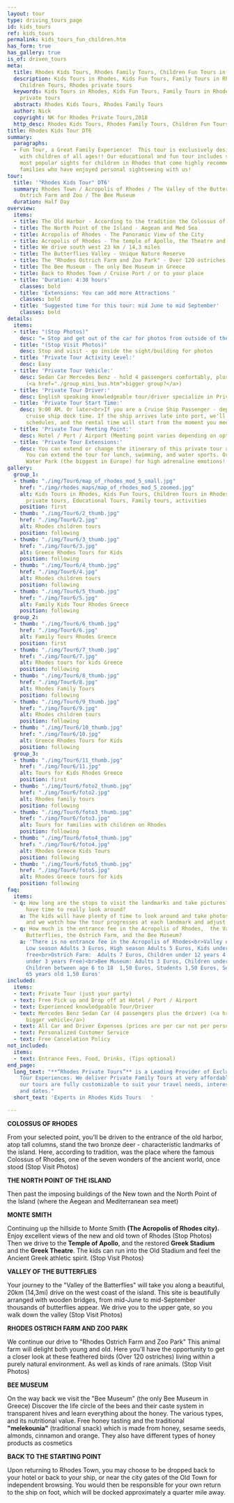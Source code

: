 ```yaml
---
layout: tour
type: driving_tours_page
id: kids_tours
ref: kids_tours
permalink: kids_tours_fun_children.htm
has_form: true
has_gallery: true
is_of: driven_tours
meta:
  title: Rhodes Kids Tours, Rhodes Family Tours, Children Fun Tours in Rhodes
  description: Kids Tours in Rhodes, Kids Fun Tours, Family Tours in Rhodes Greece,
    Children Tours, Rhodes private tours
  keywords: Kids Tours in Rhodes, Kids Fun Tours, Family Tours in Rhodes Greece, Rhodes
    private tours
  abstract: Rhodes Kids Tours, Rhodes Family Tours
  author: Nick
  copyright: NK for Rhodes Private Tours,2018
  http_desc: Rhodes Kids Tours, Rhodes Family Tours, Children Fun Tours in Rhodes
title: Rhodes Kids Tour DT6
summary:
  paragraphs:
  - Fun Tour, a Great Family Experience!  This tour is exclusively designed for families
    with children of all ages!! Our educational and fun tour includes some of the
    most popular sights for children in Rhodes that come highly recommended from the
    families who have enjoyed personal sightseeing with us!
tour:
  title: '"Rhodes Kids Tour" DT6'
  summary: Rhodes Town / Acropolis of Rhodes / The Valley of the Butterflies / The
    Ostrich Farm and Zoo / The Bee Museum
  duration: Half Day
overview:
  items:
  - title: The Old Harbor - According to the tradition the Colossus of Rhodes
  - title: The North Point of the Island - Aegean and Med Sea
  - title: Acropolis of Rhodes - The Panoramic View of the City
  - title: Acropolis of Rhodes - The temple of Apollo, the Theatre and the Greek Stadium
  - title: We drive south west 23 km / 14,3 miles
  - title: The Butterflies Valley - Unique Nature Reserve
  - title: The "Rhodes Ostrich Farm and Zoo Park" - Over 120 ostriches
  - title: The Bee Museum - The only Bee Museum in Greece
  - title: Back to Rhodes Town / Cruise Port / or to your place
  - title: 'Duration: 4:30 hours'
    classes: bold
  - title: 'Extensions: You can add more Attractions '
    classes: bold
  - title: 'Suggested time for this tour: mid June to mid September'
    classes: bold
details:
  items:
  - title: "(Stop Photos)"
    desc: "= Stop and get out of the car for photos from outside of the Sight/building"
  - title: "(Stop Visit Photos)"
    desc: Stop and visit - go inside the sight/building for photos
  - title: 'Private Tour Activity Level:'
    desc: Easy
  - title: 'Private Tour Vehicle:'
    desc: Sedan Car Mercedes Benz - hold 4 passengers comfortably, plus the driver
      (<a href="./group_mini_bus.htm">bigger group?</a>)
  - title: 'Private Tour Driver:'
    desc: English speaking knowledgeable tour/driver specialize in Private Tours
  - title: 'Private Tour Start Time:'
    desc: 9:00 AM. Or later<br>If you are a Cruise Ship Passenger - depend on your
      cruise ship dock time. If the ship arrives late into port, we'll adjust our
      schedules, and the rental time will start from the moment you meet your tour/driver
  - title: 'Private Tour Meeting Point:'
    desc: Hotel / Port / Airport (Meeting point varies depending on option booked)
  - title: 'Private Tour Extensions:'
    desc: You can extend or change the itinerary of this private tour as you like.
      You can extend the tour for lunch, swimming, and water sports. Or for the Faliraki
      Water Park (the biggest in Europe) for high adrenaline emotions!
gallery:
  group_1:
  - thumb: "./img/Tour6/map_of_rhodes_mod_5_small.jpg"
    href: "./img/rhodes_maps/map_of_rhodes_mod_5_zoomed.jpg"
    alt: Kids Tours in Rhodes, Kids Fun Tours, Children Tours in Rhodes Greece, Rhodes
      private tours, Educational Tours, Family tours, activities
    position: first
  - thumb: "./img/Tour6/2_thumb.jpg"
    href: "./img/Tour6/2.jpg"
    alt: Rhodes children tours
    position: following
  - thumb: "./img/Tour6/3_thumb.jpg"
    href: "./img/Tour6/3.jpg"
    alt: Greece Rhodes Tours for Kids
    position: following
  - thumb: "./img/Tour6/4_thumb.jpg"
    href: "./img/Tour6/4.jpg"
    alt: Rhodes children tours
    position: following
  - thumb: "./img/Tour6/5_thumb.jpg"
    href: "./img/Tour6/5.jpg"
    alt: Family Kids Tour Rhodes Greece
    position: following
  group_2:
  - thumb: "./img/Tour6/6_thumb.jpg"
    href: "./img/Tour6/6.jpg"
    alt: Family Tours Rhodes Greece
    position: first
  - thumb: "./img/Tour6/7_thumb.jpg"
    href: "./img/Tour6/7.jpg"
    alt: Rhodes tours for kids Greece
    position: following
  - thumb: "./img/Tour6/8_thumb.jpg"
    href: "./img/Tour6/8.jpg"
    alt: Rhodes Family Tours
    position: following
  - thumb: "./img/Tour6/9_thumb.jpg"
    href: "./img/Tour6/9.jpg"
    alt: Rhodes children tours
    position: following
  - thumb: "./img/Tour6/10_thumb.jpg"
    href: "./img/Tour6/10.jpg"
    alt: Greece Rhodes Tours for Kids
    position: following
  group_3:
  - thumb: "./img/Tour6/11_thumb.jpg"
    href: "./img/Tour6/11.jpg"
    alt: Tours for Kids Rhodes Greece
    position: first
  - thumb: "./img/Tour6/foto2_thumb.jpg"
    href: "./img/Tour6/foto2.jpg"
    alt: Rhodes family tours
    position: following
  - thumb: "./img/Tour6/foto3_thumb.jpg"
    href: "./img/Tour6/foto3.jpg"
    alt: Tours for families with children on Rhodes
    position: following
  - thumb: "./img/Tour6/foto4_thumb.jpg"
    href: "./img/Tour6/foto4.jpg"
    alt: Rhodes Greece Kids Tours
    position: following
  - thumb: "./img/Tour6/foto5_thumb.jpg"
    href: "./img/Tour6/foto5.jpg"
    alt: Rhodes Greece tours for kids
    position: following
faq:
  items:
  - q: How long are the stops to visit the landmarks and take pictures? Will the kids
      have time to really look around?
    a: The kids will have plenty of time to look around and take photos of the landmarks
      and we watch how the tour progresses at each landmark and adjust the tour accordingly.
  - q: How much is the entrance fee in the Acropolis of Rhodes,  the Valley of the
      Butterflies, the Ostrich Farm, and the Bee Museum?
    a: 'There is no entrance fee in the Acropolis of Rhodes<br>Valley of the Butterflies:
      Low season Adults 3 Euros, High season Adults 5 Euros, Kids under 12 years old
      free<br>Ostrich Farm:  Adults 7 Euros, Children under 12 years 4 Euros (Kids
      under 3 years Free)<br>Bee Museum: Adults 3 Euros, Children under 5 years Free,
      Children between age 6 to 18  1,50 Euros, Students 1,50 Euros, Seniors over
      65 years old 1,50 Euros'
included:
  items:
  - text: Private Tour (just your party)
  - text: Free Pick up and Drop off at Hotel / Port / Airport
  - text: Experienced knowledgeable Tour/Driver
  - text: Mercedes Benz Sedan Car (4 passengers plus the driver) (<a href="./group_mini_bus.htm">or
      bigger vehicle</a>)
  - text: All Car and Driver Expenses (prices are per car not per person)
  - text: Personalized Customer Service
  - text: Free Cancelation Policy
not_included:
  items:
  - text: Entrance Fees, Food, Drinks, (Tips optional)
end_page:
  long_text: "**“Rhodes Private Tours”** is a Leading Provider of Exclusive and Personalized
    Tour Experiences. We deliver Private Family Tours at very affordable rates. All
    our tours are fully customizable to suit your travel needs, interests, schedules,
    and dates."
  short_text: 'Experts in Rhodes Kids Tours   '

---
```

**COLOSSUS OF RHODES**

From your selected point, you'll be driven to the entrance of the old harbor, atop tall columns, stand the two bronze deer - characteristic landmarks of the island. Here, according to tradition, was the place where the famous Colossus of Rhodes, one of the seven wonders of the ancient world, once stood (Stop Visit Photos)

**THE NORTH POINT OF THE ISLAND**

Then past the imposing buildings of the New town and the North Point of the Island (where the Aegean and Mediterranean sea meet) 

**MONTE SMITH** 

Continuing up the hillside to Monte Smith **(The Acropolis of Rhodes city).** Enjoy excellent views of the new and old town of Rhodes (Stop Photos)    Then we drive to the **Temple of Apollo**, and the restored **Greek Stadium** and the **Greek Theatre**. The kids can run into the Old Stadium and feel the Ancient Greek athletic spirit. (Stop Visit Photos)

**VALLEY OF THE BUTTERFLIES**

Your journey to the "Valley of the Batterflies" will take you along a beautiful, 20km (14,3mi) drive on the west coast of the island. This site is beautifully arranged with wooden bridges, from mid-June to mid-September thousands of butterflies appear. We drive you to the upper gate, so you walk down the valley (Stop Visit Photos)

**RHODES OSTRICH FARM AND ZOO PARK**

We continue our drive to "Rhodes Ostrich Farm and Zoo Park" This animal farm will delight both young and old. Here you'll have the opportunity to get a closer look at these feathered birds (Over 120 ostriches) living within a purely natural environment. As well as kinds of rare animals. (Stop Visit Photos)

**BEE MUSEUM**

On the way back we visit the "Bee Museum" (the only Bee Museum in Greece) Discover the life circle of the bees and their caste system in transparent hives and learn everything about the honey. The various types, and its nutritional value. Free honey tasting and the traditional **"melekounia"** (traditional snack) which is made from honey, sesame seeds, almonds, cinnamon and orange. They also have different types of honey products as cosmetics

**BACK TO THE STARTING POINT**

Upon returning to Rhodes Town, you may choose to be dropped back to your hotel or back to your ship, or near the city gates of the Old Town for independent browsing. You would then be responsible for your own return to the ship on foot, which will be docked approximately a quarter mile away.